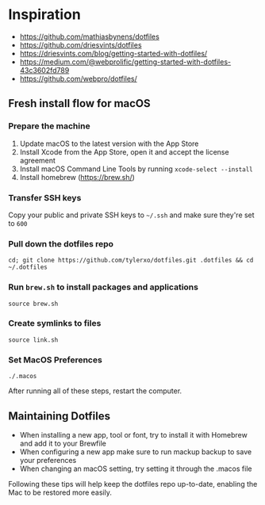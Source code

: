 # Inspiration
- https://github.com/mathiasbynens/dotfiles
- https://github.com/driesvints/dotfiles
- https://driesvints.com/blog/getting-started-with-dotfiles/
- https://medium.com/@webprolific/getting-started-with-dotfiles-43c3602fd789
- https://github.com/webpro/dotfiles/

## Fresh install flow for macOS

### Prepare the machine
1. Update macOS to the latest version with the App Store
2. Install Xcode from the App Store, open it and accept the license agreement
3. Install macOS Command Line Tools by running `xcode-select --install`
4. Install homebrew (https://brew.sh/)

### Transfer SSH keys
Copy your public and private SSH keys to `~/.ssh` and make sure they're set to `600`

### Pull down the dotfiles repo
```
cd; git clone https://github.com/tylerxo/dotfiles.git .dotfiles && cd ~/.dotfiles
```

### Run `brew.sh` to install packages and applications
```
source brew.sh
```

### Create symlinks to files
```
source link.sh
```

### Set MacOS Preferences
```
./.macos
```

After running all of these steps, restart the computer.

## Maintaining Dotfiles
- When installing a new app, tool or font, try to install it with Homebrew and add it to your Brewfile
- When configuring a new app make sure to run mackup backup to save your preferences
- When changing an macOS setting, try setting it through the .macos file

Following these tips will help keep the dotfiles repo up-to-date, enabling the Mac to be restored more easily.